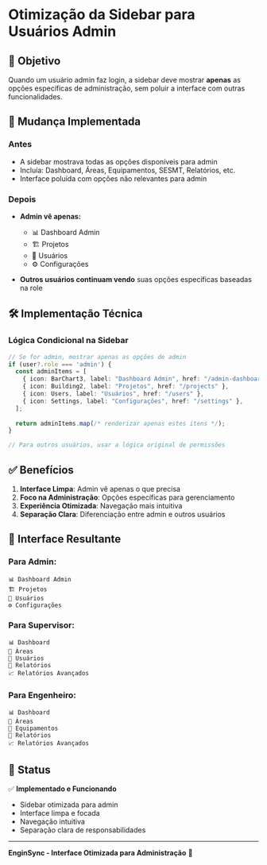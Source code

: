 # Otimização da Sidebar para Usuários Admin

## 🎯 Objetivo

Quando um usuário admin faz login, a sidebar deve mostrar **apenas** as opções específicas de administração, sem poluir a interface com outras funcionalidades.

## 🔄 Mudança Implementada

### Antes
- A sidebar mostrava todas as opções disponíveis para admin
- Incluía: Dashboard, Áreas, Equipamentos, SESMT, Relatórios, etc.
- Interface poluída com opções não relevantes para admin

### Depois
- **Admin vê apenas:**
  - 📊 Dashboard Admin
  - 🏗️ Projetos
  - 👥 Usuários
  - ⚙️ Configurações

- **Outros usuários continuam vendo** suas opções específicas baseadas na role

## 🛠️ Implementação Técnica

### Lógica Condicional na Sidebar

```typescript
// Se for admin, mostrar apenas as opções de admin
if (user?.role === 'admin') {
  const adminItems = [
    { icon: BarChart3, label: "Dashboard Admin", href: "/admin-dashboard" },
    { icon: Building2, label: "Projetos", href: "/projects" },
    { icon: Users, label: "Usuários", href: "/users" },
    { icon: Settings, label: "Configurações", href: "/settings" },
  ];
  
  return adminItems.map(/* renderizar apenas estes itens */);
}

// Para outros usuários, usar a lógica original de permissões
```

## ✅ Benefícios

1. **Interface Limpa**: Admin vê apenas o que precisa
2. **Foco na Administração**: Opções específicas para gerenciamento
3. **Experiência Otimizada**: Navegação mais intuitiva
4. **Separação Clara**: Diferenciação entre admin e outros usuários

## 🎨 Interface Resultante

### Para Admin:
```
📊 Dashboard Admin
🏗️ Projetos
👥 Usuários
⚙️ Configurações
```

### Para Supervisor:
```
📊 Dashboard
📍 Áreas
👥 Usuários
📄 Relatórios
📈 Relatórios Avançados
```

### Para Engenheiro:
```
📊 Dashboard
📍 Áreas
🔧 Equipamentos
📄 Relatórios
📈 Relatórios Avançados
```

## 🚀 Status

✅ **Implementado e Funcionando**

- Sidebar otimizada para admin
- Interface limpa e focada
- Navegação intuitiva
- Separação clara de responsabilidades

---

**EnginSync - Interface Otimizada para Administração** 🎯
